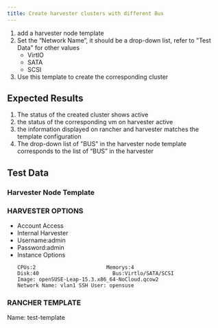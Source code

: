 ```yaml
---
title: Create harvester clusters with different Bus
---
```

1. add a harvester node template
1. Set the “Network Name”, it should be a drop-down list, refer to "Test Data" for other values
    - VirtIO
    - SATA
    - SCSI
1. Use this template to create the corresponding cluster	
## Expected Results
1. The status of the created cluster shows active
1. the status of the corresponding vm on harvester active
1. the information displayed on rancher and harvester matches the template configuration
1. The drop-down list of "BUS" in the harvester node template corresponds to the list of “BUS” in the harvester	

## Test Data
### Harvester Node Template
### HARVESTER OPTIONS
- Account Access
- Internal Harvester
- Username:admin
- Password:admin
- Instance Options
    ```
    CPUs:2                       Memorys:4
    Disk:40                        Bus:Virtlo/SATA/SCSI
    Image: openSUSE-Leap-15.3.x86_64-NoCloud.qcow2
    Network Name: vlan1 SSH User: opensuse
    ```
### RANCHER TEMPLATE
Name: test-template	